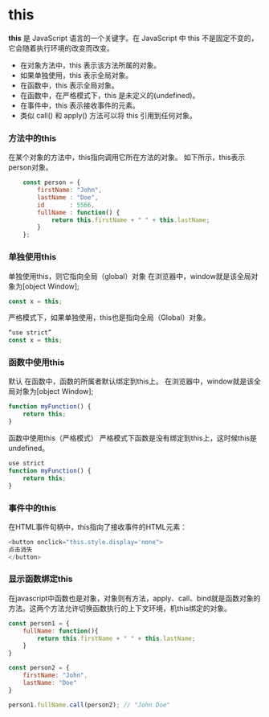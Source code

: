 # this

**this** 是 JavaScript 语言的一个关键字。在 JavaScript 中 this 不是固定不变的，它会随着执行环境的改变而改变。

- 在对象方法中，this 表示该方法所属的对象。
- 如果单独使用，this 表示全局对象。
- 在函数中，this 表示全局对象。
- 在函数中，在严格模式下，this 是未定义的(undefined)。
- 在事件中，this 表示接收事件的元素。
- 类似 call() 和 apply() 方法可以将 this 引用到任何对象。


### 方法中的this
在某个对象的方法中，this指向调用它所在方法的对象。
如下所示，this表示person对象。

``` js
    const person = {
        firstName: "John",
        lastName : "Doe",
        id       : 5566,
        fullName : function() {
            return this.firstName + " " + this.lastName;
        }
    };
```

### 单独使用this
单独使用this，则它指向全局（global）对象
在浏览器中，window就是该全局对象为[object Window];

``` js
const x = this;
```

严格模式下，如果单独使用，this也是指向全局（Global）对象。
``` js
“use strict”
const x = this;
```

### 函数中使用this

默认
在函数中，函数的所属者默认绑定到this上。
在浏览器中，window就是该全局对象为[object Window];

```js
function myFunction() {
    return this;
}
```

函数中使用this（严格模式）
严格模式下函数是没有绑定到this上，这时候this是undefined。

```js
use strict
function myFunction() {
    return this;
}
```


### 事件中的this
在HTML事件句柄中，this指向了接收事件的HTML元素：
```js
<button onclick="this.style.display='none">
点击消失
</button>
```

### 显示函数绑定this

在javascript中函数也是对象，对象则有方法，apply、call、bind就是函数对象的方法。这两个方法允许切换函数执行的上下文环境，机this绑定的对象。

```js
const person1 = {
    fullName: function(){
        return this.firstName + " " + this.lastName;
    }
}

const person2 = {
    firstName: "John",
    lastName: "Doe"
}

person1.fullName.call(person2); // "John Doe"
```


